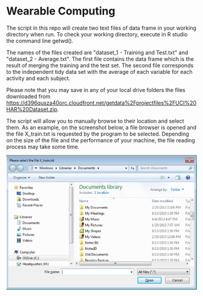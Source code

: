 Wearable Computing
==================

The script in this repo will create two text files of data frame in your working directory when run. To check your working directory, execute in R studio the command line getwd().

The names of the files created are "dataset_1 - Training and Test.txt" and "dataset_2 - Average.txt". The first file contains the data frame which is the result of merging the training and the test set. The second file corresponds to the independent tidy data set with the average of each variable for each activity and each subject.

Please note that you may save in any of your local drive folders the files downloaded from https://d396qusza40orc.cloudfront.net/getdata%2Fprojectfiles%2FUCI%20HAR%20Dataset.zip.

The script will allow you to manually browse to their location and select them. As an example, on the screenshot below, a file browser is opened and the file X_train.txt is requested by the program to be selected. Depending on the size of the file and the performance of your machine, the file reading process may take some time.  

![alt tag](https://raw.githubusercontent.com/reevaedd/WearableComputing/master/FileBrowser.png "File browser opened by the script. Please select the file specified")
